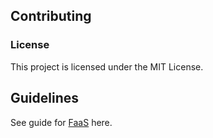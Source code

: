 ## Contributing

### License

This project is licensed under the MIT License.

## Guidelines

See guide for [FaaS](https://github.com/innoobijr/faas/blob/master/CONTRIBUTING.md) here.
